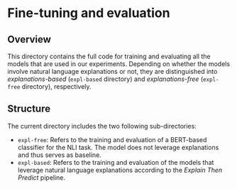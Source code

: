 # Fine-tuning and evaluation

## Overview
This directory contains the full code for training and evaluating all the models that are used in our experiments. Depending on whether the models involve natural language explanations or not, they are distinguished into _explanations-based_ (`expl-based` directory) and _explanations-free_ (`expl-free` directory), respectively.

## Structure
The current directory includes the two following sub-directories:
 * `expl-free`: Refers to the training and evaluation of a BERT-based classifier for the NLI task. The model does not leverage explanations and thus serves as baseline.
 * `expl-based`: Refers to the training and evaluation of the models that leverage natural language explanations according to the *Explain Then Predict* pipeline.